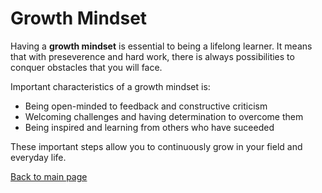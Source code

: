 # Growth Mindset

Having a **growth mindset** is essential to being a lifelong learner. It means that with preseverence and hard work, there is always possibilities to conquer obstacles that you will face. 

Important characteristics of a growth mindset is:
* Being open-minded to feedback and constructive criticism
* Welcoming challenges and having determination to overcome them
* Being inspired and learning from others who have suceeded 

These important steps allow you to continuously grow in your field and everyday life. 

[Back to main page](README.md)